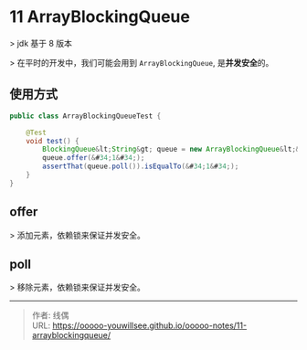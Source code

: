 # 11 ArrayBlockingQueue


&gt; jdk 基于 8 版本

&gt; 在平时的开发中，我们可能会用到 `ArrayBlockingQueue`, 是**并发安全**的。

## 使用方式

```java
public class ArrayBlockingQueueTest {

    @Test
    void test() {
        BlockingQueue&lt;String&gt; queue = new ArrayBlockingQueue&lt;&gt;(10);
        queue.offer(&#34;1&#34;);
        assertThat(queue.poll()).isEqualTo(&#34;1&#34;);
    }
}
```

## offer

&gt; 添加元素，依赖锁来保证并发安全。



## poll

&gt; 移除元素，依赖锁来保证并发安全。

---

> 作者: 线偶  
> URL: https://ooooo-youwillsee.github.io/ooooo-notes/11-arrayblockingqueue/  

